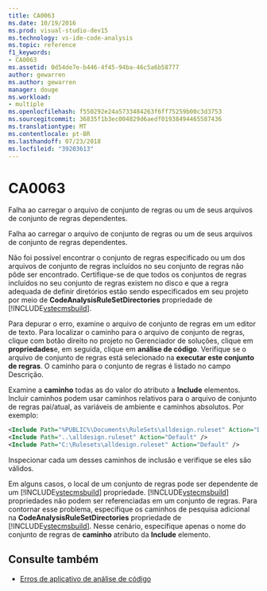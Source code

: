 ```yaml
---
title: CA0063
ms.date: 10/19/2016
ms.prod: visual-studio-dev15
ms.technology: vs-ide-code-analysis
ms.topic: reference
f1_keywords:
- CA0063
ms.assetid: 0d54de7e-b446-4f45-94ba-46c5a6b58777
author: gewarren
ms.author: gewarren
manager: douge
ms.workload:
- multiple
ms.openlocfilehash: f550292e24a5733484263f6ff75259b00c3d3753
ms.sourcegitcommit: 36835f1b3ec004829d6aedf01938494465587436
ms.translationtype: MT
ms.contentlocale: pt-BR
ms.lasthandoff: 07/23/2018
ms.locfileid: "39203613"
---
```

# <a name="ca0063"></a>CA0063

Falha ao carregar o arquivo de conjunto de regras ou um de seus arquivos de conjunto de regras dependentes.

Falha ao carregar o arquivo de conjunto de regras ou um de seus arquivos de conjunto de regras dependentes.

Não foi possível encontrar o conjunto de regras especificado ou um dos arquivos de conjunto de regras incluídos no seu conjunto de regras não pôde ser encontrado. Certifique-se de que todos os conjuntos de regras incluídos no seu conjunto de regras existem no disco e que a regra adequada de definir diretórios estão sendo especificados em seu projeto por meio de **CodeAnalysisRuleSetDirectories** propriedade de [!INCLUDE[vstecmsbuild](../extensibility/internals/includes/vstecmsbuild_md.md)].

Para depurar o erro, examine o arquivo de conjunto de regras em um editor de texto. Para localizar o caminho para o arquivo de conjunto de regras, clique com botão direito no projeto no Gerenciador de soluções, clique em **propriedades**e, em seguida, clique em **análise de código**. Verifique se o arquivo de conjunto de regras está selecionado na **executar este conjunto de regras**. O caminho para o conjunto de regras é listado no campo Descrição.

Examine a **caminho** todas as do valor do atributo a **Include** elementos. Incluir caminhos podem usar caminhos relativos para o arquivo de conjunto de regras pai/atual, as variáveis de ambiente e caminhos absolutos. Por exemplo:

```xml
<Include Path="%PUBLIC%\Documents\RuleSets\alldesign.ruleset" Action="Default" />
<Include Path="..\alldesign.ruleset" Action="Default" />
<Include Path="C:\Rulesets\alldesign.ruleset" Action="Default" />
```

Inspecionar cada um desses caminhos de inclusão e verifique se eles são válidos.

Em alguns casos, o local de um conjunto de regras pode ser dependente de um [!INCLUDE[vstecmsbuild](../extensibility/internals/includes/vstecmsbuild_md.md)] propriedade. [!INCLUDE[vstecmsbuild](../extensibility/internals/includes/vstecmsbuild_md.md)] propriedades não podem ser referenciadas em um conjunto de regras. Para contornar esse problema, especifique os caminhos de pesquisa adicional na **CodeAnalysisRuleSetDirectories** propriedade de [!INCLUDE[vstecmsbuild](../extensibility/internals/includes/vstecmsbuild_md.md)]. Nesse cenário, especifique apenas o nome do conjunto de regras de **caminho** atributo da **Include** elemento.

## <a name="see-also"></a>Consulte também

- [Erros de aplicativo de análise de código](../code-quality/code-analysis-application-errors.md)